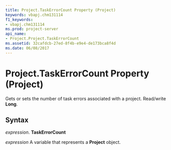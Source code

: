 ```yaml
---
title: Project.TaskErrorCount Property (Project)
keywords: vbapj.chm131114
f1_keywords:
- vbapj.chm131114
ms.prod: project-server
api_name:
- Project.Project.TaskErrorCount
ms.assetid: 32cafdcb-27ed-8f4b-e9e4-de173bca8f4d
ms.date: 06/08/2017
---
```



# Project.TaskErrorCount Property (Project)

Gets or sets the number of task errors associated with a project. Read/write **Long**.


## Syntax

 _expression_. **TaskErrorCount**

 _expression_ A variable that represents a **Project** object.


